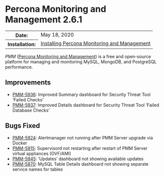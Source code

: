 # Percona Monitoring and Management 2.6.1

<table class="docutils field-list" frame="void" rules="none">
  <colgroup>
    <col class="field-name">
    <col class="field-body">
  </colgroup>
  <tbody valign="top">
    <tr class="field-odd field">
      <th class="field-name">Date:</th>
      <td class="field-body">May 18, 2020</td>
    </tr>
    <tr class="field-even field">
      <th class="field-name">Installation:</th>
      <td class="field-body">
        <a class="reference external" href="{{quickstart}}">Installing Percona Monitoring and Management</a></td>
    </tr>
  </tbody>
</table>

*PMM* ([Percona Monitoring and Management](../)) is a free and open-source platform for managing and monitoring MySQL, MongoDB, and PostgreSQL performance.

## Improvements
* [PMM-5936](https://jira.percona.com/browse/PMM-5936): Improved Summary dashboard for Security Threat Tool ‘Failed Checks’
* [PMM-5937](https://jira.percona.com/browse/PMM-5937): Improved Details dashboard for Security Threat Tool ‘Failed Database Checks’

## Bugs Fixed
* [PMM-5924](https://jira.percona.com/browse/PMM-5924): Alertmanager not running after PMM Server upgrade via Docker
* [PMM-5915](https://jira.percona.com/browse/PMM-5915): Supervisord not restarting after restart of PMM Server virtual appliances (OVF/AMI)
* [PMM-5945](https://jira.percona.com/browse/PMM-5945): ‘Updates’ dashboard not showing available updates
* [PMM-5870](https://jira.percona.com/browse/PMM-5870): MySQL Table Details dashboard not showing separate service names for tables
